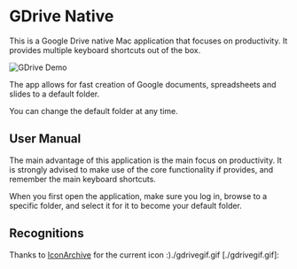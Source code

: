 # GDrive Native
This is a Google Drive native Mac application that focuses on productivity. It provides multiple keyboard shortcuts out of the box.

![GDrive Demo](http://imgur.com/LR6FqIv.gif)

The app allows for fast creation of Google documents, spreadsheets and slides to a default folder.

You can change the default folder at any time.

## User Manual
The main advantage of this application is the main focus on productivity. It is strongly advised to make use of the core functionality if provides, and remember the main keyboard shortcuts.

When you first open the application, make sure you log in, browse to a specific folder, and select it for it to become your default folder.

## Recognitions

Thanks to [IconArchive](http://icons8.com) for the current icon :)./gdrivegif.gif
[./gdrivegif.gif]: 
